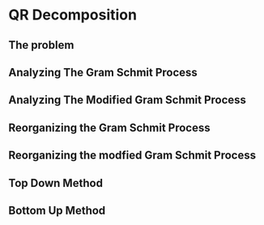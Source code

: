# QR Decomposition
## The problem
## Analyzing The Gram Schmit Process
## Analyzing The Modified Gram Schmit Process
## Reorganizing the Gram Schmit Process
## Reorganizing the modfied Gram Schmit Process
## Top Down Method
## Bottom Up Method
